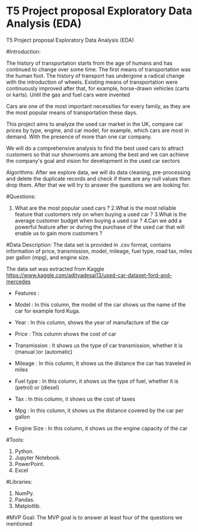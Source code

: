 # T5 Project proposal Exploratory Data Analysis (EDA)

T5 Project proposal Exploratory Data Analysis (EDA)


#Introduction:

The history of transportation starts from the age of humans and has continued to change over some time. The first means of transportation was the human foot.
The history of transport has undergone a radical change with the introduction of wheels. Existing means of transportation were continuously improved after that, for example, horse-drawn vehicles (carts or karts).
Until the gas and fuel cars were invented

Cars are one of the most important necessities for every family, as they are the most popular means of transportation these days.

This project aims to analyze the used car market in the UK, compare car prices by type, engine, and car model, for example, which cars are most in demand. With the presence of more than one car company.

We will do a comprehensive analysis to find the best used cars to attract customers so that our showrooms are among the best and we can achieve the company's goal and vision for development in the used car sectors

Algorithms:
After we explore data, we will do data cleaning, pre-processing and delete the duplicate records and check if there are any null values then drop them. After that we will try to answer the questions we are looking for.

#Questions:
1. What are the most popular used cars ?
2.What is the most reliable feature that customers rely on when buying a used car ?
3.What is the average customer budget when buying a used car ?
4.Can we add a powerful feature after or during the purchase of the used car that will enable us to gain more customers ?

#Data Description:
The data set is provided in .csv format,  contains information of price, transmission, model, mileage, fuel type, road tax, miles per gallon (mpg), and engine size. 

The data set was extracted from Kaggle https://www.kaggle.com/adityadesai13/used-car-dataset-ford-and-mercedes


- Features :

 - Model : In this column, the model of the car shows us the name of the car for example ford  Kuga.
 - Year : In this column, shows the year of manufacture of the car
 - Price : This column shows the cost of car 
 - Transmission : It shows us the type of car transmission, whether it is (manual )or (automatic)
 - Mileage : In this column, It shows us the distance the car has traveled in miles
 - Fuel type : In this column, it shows us the type of fuel, whether it is (petrol) or (diesel)
 - Tax : In this column, it shows us the cost of taxes  
 - Mpg : In this column, it shows us the distance covered by the car per gallon
 - Engine Size : In this column, it shows us the engine capacity of the car



#Tools:
1. Python.
2. Jupyter Notebook.
3. PowerPoint.
4. Excel

#Libraries:
1. NumPy.
2. Pandas.
3. Matplotlib.

#MVP Goal:
The MVP goal is to answer at least four of the questions we mentioned





